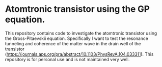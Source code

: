 # Atomtronic transistor using the GP equation.
This repository contains code to investigate the atomtronic transistor using the Gross-Pitaevskii equation. Specifically I want to test the resonance tunneling and coherence of the matter wave in the drain well of the transistor (https://journals.aps.org/pra/abstract/10.1103/PhysRevA.104.033311). This repository is for personal use and is not maintained very well.
